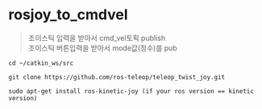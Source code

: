 # rosjoy_to_cmdvel

> 조이스틱 입력을 받아서 cmd_vel토픽 publish   
> 조이스틱 버튼입력을 받아서 mode값(정수)를 pub   

	cd ~/catkin_ws/src

	git clone https://github.com/ros-teleop/teleop_twist_joy.git

	sudo apt-get install ros-kinetic-joy (if your ros version == kinetic version)
